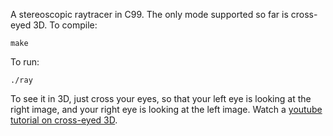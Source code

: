 A stereoscopic raytracer in C99. The only mode supported so far is
cross-eyed 3D. To compile:

    make

To run:

    ./ray

To see it in 3D, just cross your eyes, so that your left eye is looking
at the right image, and your right eye is looking at the left image.
Watch a [youtube tutorial on cross-eyed
3D](http://www.youtube.com/watch?v=zBa-bCxsZDk).
